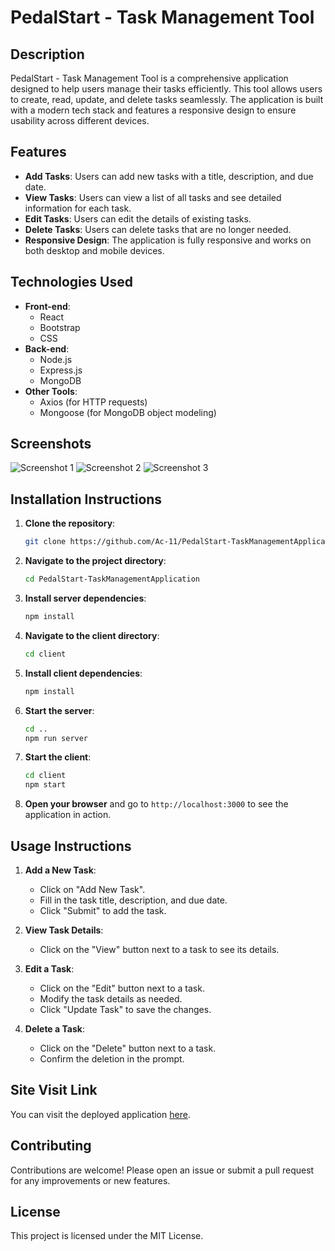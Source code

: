
# PedalStart - Task Management Tool

## Description

PedalStart - Task Management Tool is a comprehensive application designed to help users manage their tasks efficiently. This tool allows users to create, read, update, and delete tasks seamlessly. The application is built with a modern tech stack and features a responsive design to ensure usability across different devices.

## Features

- **Add Tasks**: Users can add new tasks with a title, description, and due date.
- **View Tasks**: Users can view a list of all tasks and see detailed information for each task.
- **Edit Tasks**: Users can edit the details of existing tasks.
- **Delete Tasks**: Users can delete tasks that are no longer needed.
- **Responsive Design**: The application is fully responsive and works on both desktop and mobile devices.

## Technologies Used

- **Front-end**:
  - React
  - Bootstrap
  - CSS
- **Back-end**:
  - Node.js
  - Express.js
  - MongoDB
- **Other Tools**:
  - Axios (for HTTP requests)
  - Mongoose (for MongoDB object modeling)

## Screenshots

![Screenshot 1](path/to/screenshot1.png)
![Screenshot 2](path/to/screenshot2.png)
![Screenshot 3](path/to/screenshot3.png)

## Installation Instructions

1. **Clone the repository**:

   ```bash
   git clone https://github.com/Ac-11/PedalStart-TaskManagementApplication.git
   ```

2. **Navigate to the project directory**:

   ```bash
   cd PedalStart-TaskManagementApplication
   ```

3. **Install server dependencies**:

   ```bash
   npm install
   ```

4. **Navigate to the client directory**:

   ```bash
   cd client
   ```

5. **Install client dependencies**:

   ```bash
   npm install
   ```

6. **Start the server**:

   ```bash
   cd ..
   npm run server
   ```

7. **Start the client**:

   ```bash
   cd client
   npm start
   ```

8. **Open your browser** and go to `http://localhost:3000` to see the application in action.

## Usage Instructions

1. **Add a New Task**:
   - Click on "Add New Task".
   - Fill in the task title, description, and due date.
   - Click "Submit" to add the task.

2. **View Task Details**:
   - Click on the "View" button next to a task to see its details.

3. **Edit a Task**:
   - Click on the "Edit" button next to a task.
   - Modify the task details as needed.
   - Click "Update Task" to save the changes.

4. **Delete a Task**:
   - Click on the "Delete" button next to a task.
   - Confirm the deletion in the prompt.

## Site Visit Link

You can visit the deployed application [here](http://abhisth.com).

## Contributing

Contributions are welcome! Please open an issue or submit a pull request for any improvements or new features.

## License

This project is licensed under the MIT License.
